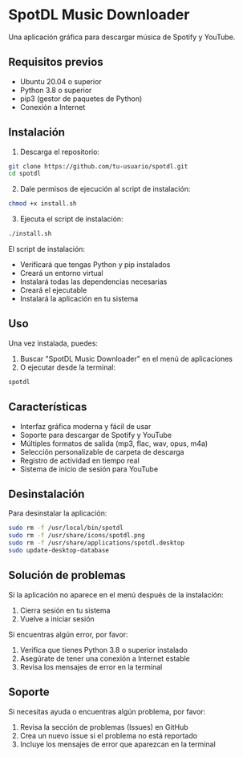 # SpotDL Music Downloader

Una aplicación gráfica para descargar música de Spotify y YouTube.

## Requisitos previos

- Ubuntu 20.04 o superior
- Python 3.8 o superior
- pip3 (gestor de paquetes de Python)
- Conexión a Internet

## Instalación

1. Descarga el repositorio:
```bash
git clone https://github.com/tu-usuario/spotdl.git
cd spotdl
```

2. Dale permisos de ejecución al script de instalación:
```bash
chmod +x install.sh
```

3. Ejecuta el script de instalación:
```bash
./install.sh
```

El script de instalación:
- Verificará que tengas Python y pip instalados
- Creará un entorno virtual
- Instalará todas las dependencias necesarias
- Creará el ejecutable
- Instalará la aplicación en tu sistema

## Uso

Una vez instalada, puedes:
1. Buscar "SpotDL Music Downloader" en el menú de aplicaciones
2. O ejecutar desde la terminal:
```bash
spotdl
```

## Características

- Interfaz gráfica moderna y fácil de usar
- Soporte para descargar de Spotify y YouTube
- Múltiples formatos de salida (mp3, flac, wav, opus, m4a)
- Selección personalizable de carpeta de descarga
- Registro de actividad en tiempo real
- Sistema de inicio de sesión para YouTube

## Desinstalación

Para desinstalar la aplicación:
```bash
sudo rm -f /usr/local/bin/spotdl
sudo rm -f /usr/share/icons/spotdl.png
sudo rm -f /usr/share/applications/spotdl.desktop
sudo update-desktop-database
```

## Solución de problemas

Si la aplicación no aparece en el menú después de la instalación:
1. Cierra sesión en tu sistema
2. Vuelve a iniciar sesión

Si encuentras algún error, por favor:
1. Verifica que tienes Python 3.8 o superior instalado
2. Asegúrate de tener una conexión a Internet estable
3. Revisa los mensajes de error en la terminal

## Soporte

Si necesitas ayuda o encuentras algún problema, por favor:
1. Revisa la sección de problemas (Issues) en GitHub
2. Crea un nuevo issue si el problema no está reportado
3. Incluye los mensajes de error que aparezcan en la terminal 
